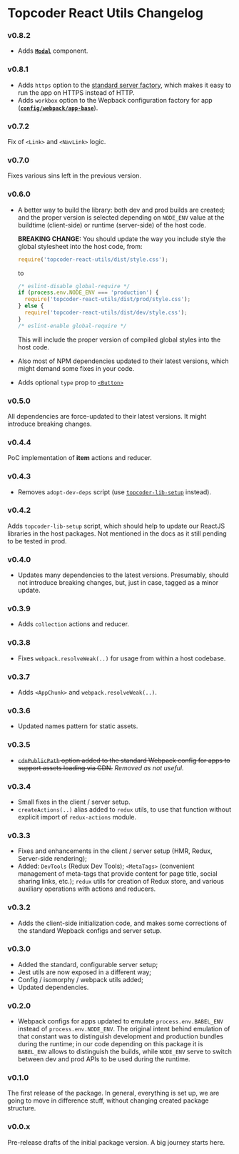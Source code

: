 # Topcoder React Utils Changelog

### v0.8.2
- Adds [**`Modal`**](docs/modal.md) component.

### v0.8.1
- Adds `https` option to the [standard server factory](docs/server.md),
  which makes it easy to run the app on HTTPS instead of HTTP.
- Adds `workbox` option to the Wepback configuration factory for app
  ([**`config/webpack/app-base`**](docs/webpack-config.md#configuration-details)).

### v0.7.2
Fix of `<Link>` and `<NavLink>` logic.

### v0.7.0
Fixes various sins left in the previous version.

### v0.6.0
- A better way to build the library: both dev and prod builds are created; and
  the proper version is selected depending on `NODE_ENV` value at the buildtime
  (client-side) or runtime (server-side) of the host code.

  **BREAKING CHANGE:** You should update the way you include style the global
  stylesheet into the host code, from:
  ```jsx
  require('topcoder-react-utils/dist/style.css');
  ```
  to
  ```jsx
  /* eslint-disable global-require */
  if (process.env.NODE_ENV === 'production') {
    require('topcoder-react-utils/dist/prod/style.css');
  } else {
    require('topcoder-react-utils/dist/dev/style.css');
  }
  /* eslint-enable global-require */
  ```
  This will include the proper version of compiled global styles into the host
  code.

- Also most of NPM dependencies updated to their latest versions, which might
  demand some fixes in your code.

- Adds optional `type` prop to [`<Button>`](docs/button.md)

### v0.5.0
All dependencies are force-updated to their latest versions. It might introduce
breaking changes.

### v0.4.4
PoC implementation of **item** actions and reducer.

### v0.4.3
- Removes `adopt-dev-deps` script (use
  [`topcoder-lib-setup`](docs/topcoder-lib-setup-script.md) instead).

### v0.4.2
Adds `topcoder-lib-setup` script, which should help to update our ReactJS
libraries in the host packages. Not mentioned in the docs as it still pending
to be tested in prod.

### v0.4.0
- Updates many dependencies to the latest versions. Presumably, should not
  introduce breaking changes, but, just in case, tagged as a minor update.

### v0.3.9
- Adds `collection` actions and reducer.

### v0.3.8
- Fixes `webpack.resolveWeak(..)` for usage from within a host codebase.

### v0.3.7
- Adds `<AppChunk>` and `webpack.resolveWeak(..)`.

### v0.3.6
- Updated names pattern for static assets.

### v0.3.5
- ~~`cdnPublicPath` option added to the standard Webpack config for apps to support
  assets loading via CDN.~~ *Removed as not useful.*

### v0.3.4
- Small fixes in the client / server setup.
- `createActions(..)` alias added to `redux` utils, to use that function without
  explicit import of `redux-actions` module.

### v0.3.3
- Fixes and enhancements in the client / server setup (HMR, Redux, Server-side
  rendering);
- Added: `DevTools` (Redux Dev Tools); `<MetaTags>` (convenient management of
  meta-tags that provide content for page title, social sharing links, etc.);
  `redux` utils for creation of Redux store, and various auxiliary operations
  with actions and reducers.

### v0.3.2
- Adds the client-side initialization code, and makes some corrections of the
  standard Wepback configs and server setup.

### v0.3.0
- Added the standard, configurable server setup;
- Jest utils are now exposed in a different way;
- Config / isomorphy / webpack utils added;
- Updated dependencies.

### v0.2.0
- Webpack configs for apps updated to emulate `process.env.BABEL_ENV` instead of
  `process.env.NODE_ENV`. The original intent behind emulation of that constant
  was to distinguish development and production bundles during the runtime; in
  our code depending on this package it is `BABEL_ENV` allows to distinguish
  the builds, while `NODE_ENV` serve to switch between dev and prod APIs to be
  used during the runtime.

### v0.1.0
The first release of the package. In general, everything is set up, we are going
to move in difference stuff, without changing created package structure.

### v0.0.x
Pre-release drafts of the initial package version. A big journey starts here.

